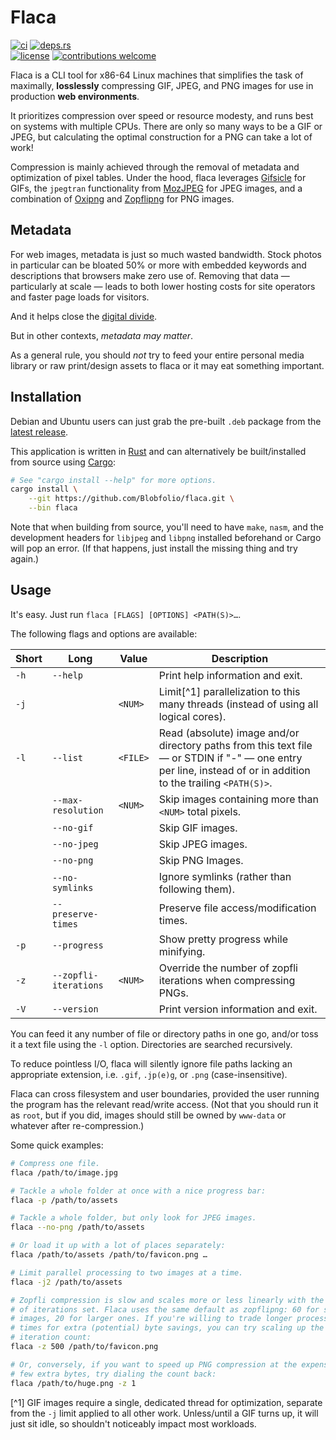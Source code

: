 # Flaca

[![ci](https://img.shields.io/github/actions/workflow/status/Blobfolio/flaca/ci.yaml?style=flat-square&label=ci)](https://github.com/Blobfolio/flaca/actions)
[![deps.rs](https://deps.rs/repo/github/blobfolio/flaca/status.svg?style=flat-square&label=deps.rs)](https://deps.rs/repo/github/blobfolio/flaca)<br>
[![license](https://img.shields.io/badge/license-wtfpl-ff1493?style=flat-square)](https://en.wikipedia.org/wiki/WTFPL)
[![contributions welcome](https://img.shields.io/badge/PRs-welcome-brightgreen.svg?style=flat-square&label=contributions)](https://github.com/Blobfolio/flaca/issues)

Flaca is a CLI tool for x86-64 Linux machines that simplifies the task of maximally, **losslessly** compressing GIF, JPEG, and PNG images for use in production **web environments**.

It prioritizes compression over speed or resource modesty, and runs best on systems with multiple CPUs. There are only so many ways to be a GIF or JPEG, but calculating the optimal construction for a PNG can take a lot of work!

Compression is mainly achieved through the removal of metadata and optimization of pixel tables. Under the hood, flaca leverages [Gifsicle](https://github.com/kohler/gifsicle) for GIFs, the `jpegtran` functionality from [MozJPEG](https://github.com/mozilla/mozjpeg) for JPEG images, and a combination of [Oxipng](https://github.com/shssoichiro/oxipng) and [Zopflipng](https://github.com/google/zopfli) for PNG images.



## Metadata

For web images, metadata is just so much wasted bandwidth. Stock photos in particular can be bloated 50% or more with embedded keywords and descriptions that browsers make zero use of. Removing that data — particularly at scale — leads to both lower hosting costs for site operators and faster page loads for visitors.

And it helps close the [digital divide](https://en.wikipedia.org/wiki/Digital_divide).

But in other contexts, _metadata may matter_.

As a general rule, you should _not_ try to feed your entire personal media library or raw print/design assets to flaca or it may eat something important.



## Installation

Debian and Ubuntu users can just grab the pre-built `.deb` package from the [latest release](https://github.com/Blobfolio/flaca/releases/latest).

This application is written in [Rust](https://www.rust-lang.org/) and can alternatively be built/installed from source using [Cargo](https://github.com/rust-lang/cargo):

```bash
# See "cargo install --help" for more options.
cargo install \
    --git https://github.com/Blobfolio/flaca.git \
    --bin flaca
```

Note that when building from source, you'll need to have `make`, `nasm`, and the development headers for `libjpeg` and `libpng` installed beforehand or Cargo will pop an error. (If that happens, just install the missing thing and try again.)



## Usage

It's easy. Just run `flaca [FLAGS] [OPTIONS] <PATH(S)>…`.

The following flags and options are available:

| Short | Long | Value | Description |
| ----- | ---- | ----- | ----------- |
| `-h` | `--help` | | Print help information and exit. |
| `-j` | | `<NUM>` | Limit[^1] parallelization to this many threads (instead of using all logical cores). |
| `-l` | `--list` | `<FILE>` | Read (absolute) image and/or directory paths from this text file — or STDIN if "-" — one entry per line, instead of or in addition to the trailing `<PATH(S)>`. |
| | `--max-resolution` | `<NUM>` | Skip images containing more than `<NUM>` total pixels. |
| | `--no-gif` | | Skip GIF images. |
| | `--no-jpeg` | | Skip JPEG images. |
| | `--no-png` | | Skip PNG Images. |
| | `--no-symlinks` | | Ignore symlinks (rather than following them). |
| | `--preserve-times` | | Preserve file access/modification times. |
| `-p` | `--progress` | | Show pretty progress while minifying. |
| `-z` | `--zopfli-iterations` | `<NUM>` | Override the number of zopfli iterations when compressing PNGs. |
| `-V` | `--version` | | Print version information and exit. |

You can feed it any number of file or directory paths in one go, and/or toss it a text file using the `-l` option. Directories are searched recursively.

To reduce pointless I/O, flaca will silently ignore file paths lacking an appropriate extension, i.e. `.gif`, `.jp(e)g`, or `.png` (case-insensitive).

Flaca can cross filesystem and user boundaries, provided the user running the program has the relevant read/write access. (Not that you should run it as `root`, but if you did, images should still be owned by `www-data` or whatever after re-compression.)

Some quick examples:

```bash
# Compress one file.
flaca /path/to/image.jpg

# Tackle a whole folder at once with a nice progress bar:
flaca -p /path/to/assets

# Tackle a whole folder, but only look for JPEG images.
flaca --no-png /path/to/assets

# Or load it up with a lot of places separately:
flaca /path/to/assets /path/to/favicon.png …

# Limit parallel processing to two images at a time.
flaca -j2 /path/to/assets

# Zopfli compression is slow and scales more or less linearly with the number
# of iterations set. Flaca uses the same default as zopflipng: 60 for small
# images, 20 for larger ones. If you're willing to trade longer processing 
# times for extra (potential) byte savings, you can try scaling up the 
# iteration count:
flaca -z 500 /path/to/favicon.png

# Or, conversely, if you want to speed up PNG compression at the expense of a
# few extra bytes, try dialing the count back:
flaca /path/to/huge.png -z 1
```

[^1] GIF images require a single, dedicated thread for optimization, separate from the `-j` limit applied to all other work. Unless/until a GIF turns up, it will just sit idle, so shouldn't noticeably impact most workloads.
